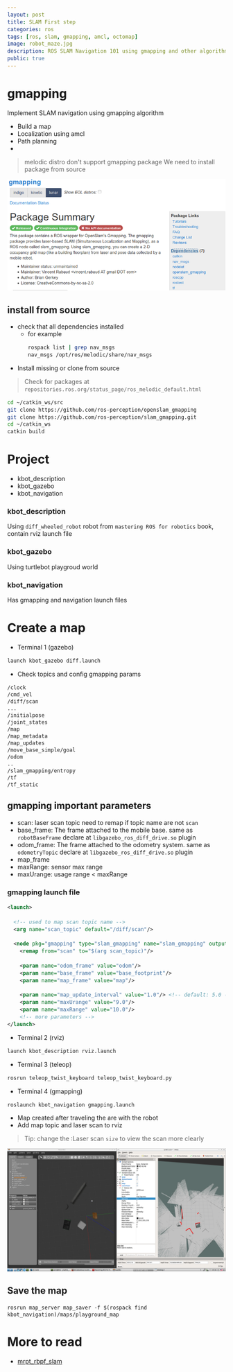 ```yaml
---
layout: post
title: SLAM First step
categories: ros
tags: [ros, slam, gmapping, amcl, octomap]
image: robot_maze.jpg
description: ROS SLAM Navigation 101 using gmapping and other algorithms
public: true
---
```


# gmapping
Implement SLAM navigation using gmapping algorithm

- Build a map
- Localization using amcl
- Path planning
- 
> melodic distro don't support gmapping package
We need to install package from source

![](/images/2019-05-02-09-48-25.png)

## install from source
- check that all dependencies installed
  - for example
    ```bash
    rospack list | grep nav_msgs
    nav_msgs /opt/ros/melodic/share/nav_msgs
    ```
- Install missing or clone from source
> Check for packages at `repositories.ros.org/status_page/ros_melodic_default.html`

```bash
cd ~/catkin_ws/src
git clone https://github.com/ros-perception/openslam_gmapping
git clone https://github.com/ros-perception/slam_gmapping.git
cd ~/catkin_ws
catkin build
```

# Project
- kbot_description
- kbot_gazebo
- kbot_navigation

### kbot_description
Using `diff_wheeled_robot` robot from `mastering ROS for robotics` book, contain rviz launch file  

### kbot_gazebo
Using turtlebot playgroud world

### kbot_navigation
Has gmapping and navigation  launch files

# Create a map
- Terminal 1 (gazebo)
```bash
launch kbot_gazebo diff.launch
```

- Check topics and config gmapping params

```
/clock
/cmd_vel
/diff/scan
...
/initialpose
/joint_states
/map
/map_metadata
/map_updates
/move_base_simple/goal
/odom
..
/slam_gmapping/entropy
/tf
/tf_static

```
## gmapping important parameters
- scan: laser scan topic need to remap if topic name are not `scan`
- base_frame: The frame attached to the mobile base. same as `robotBaseFrame` declare at `libgazebo_ros_diff_drive.so` plugin
- odom_frame: The frame attached to the odometry system. same as `odometryTopic` declare at `libgazebo_ros_diff_drive.so` plugin
- map_frame
- maxRange: sensor max range
- maxUrange: usage range < maxRange

### gmapping launch file
```xml
<launch>

  <!-- used to map scan topic name -->
  <arg name="scan_topic" default="/diff/scan"/>

  <node pkg="gmapping" type="slam_gmapping" name="slam_gmapping" output="screen">
    <remap from="scan" to="$(arg scan_topic)"/>
    
    <param name="odom_frame" value="odom"/>
    <param name="base_frame" value="base_footprint"/>
    <param name="map_frame" value="map"/>

    <param name="map_update_interval" value="1.0"/> <!-- default: 5.0 -->
    <param name="maxUrange" value="9.0"/>
    <param name="maxRange" value="10.0"/>
    <!-- more parameters -->
</launch>
```
- Terminal 2 (rviz)
```bash
launch kbot_description rviz.launch
```

- Terminal 3 (teleop)
```bash
rosrun teleop_twist_keyboard teleop_twist_keyboard.py 
```

- Terminal 4 (gmapping)
```bash
roslaunch kbot_navigation gmapping.launch 
```

- Map created after traveling the are with the robot
- Add map topic and laser scan to rviz
> Tip: change the :Laser scan `size` to view the scan more clearly

![](/images/2019-05-03-01-35-04.png)


## Save the map
```
rosrun map_server map_saver -f $(rospack find kbot_navigation)/maps/playground_map
```



# More to read
- [mrpt_rbpf_slam](http://wiki.ros.org/mrpt_rbpf_slam)

